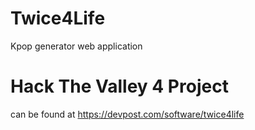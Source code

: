 # Twice4Life
Kpop generator web application
# Hack The Valley 4 Project
can be found at
https://devpost.com/software/twice4life
